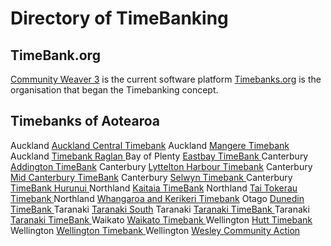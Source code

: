 
# Directory of TimeBanking

## TimeBank.org
[Community Weaver 3](https://timebanks.org/communityweaver3/) is the current software platform
[Timebanks.org](https://timebanks.org/timebanks/) is the organisation that began the Timebanking concept.

## Timebanks of Aotearoa
Auckland	[Auckland Central Timebank](https://timebankauckland.nz)
Auckland	[Mangere Timebank](https://timebankauckland.nz/timebank-mangere/)
Auckland	[Timebank Raglan ](https://www.facebook.com/timebankraglan)
Bay of Plenty	[Eastbay TimeBank ](http://eastbay.timebanks.org)
Canterbury	[Addington TimeBank](http://manukacottageaddington.net/index.php/timebank/about-addington-timebank)
Canterbury	[Lyttelton Harbour Timebank](https://www.lyttelton.net.nz/timebank)
Canterbury	[Mid Canterbury TimeBank](https://www.mctimebank.nz)
Canterbury	[Selwyn Timebank ](http://www.selwyntimebank.net.nz/)
Canterbury	[TimeBank Hurunui ](https://www.facebook.com/TimeBankHurunui/)
Northland	[Kaitaia TimeBank](https://www.facebook.com/taitokerautimebank/)
Northland	[Tai Tokerau Timebank ](http://www.facebook.com/taitokerautimebank)
Northland	[Whangaroa and Kerikeri Timebank](http://www.facebook.com/taitokerautimebank)
Otago	[Dunedin TimeBank ](https://dunedin.timebanks.org)
Taranaki	[Taranaki South](https://www.facebook.com/TaranakiTimeBank)
Taranaki	[Taranaki TimeBank ](https://www.facebook.com/TaranakiTimeBank)
Taranaki	[Taranaki TimeBank ](https://www.facebook.com/TaranakiTimeBank)
Waikato	[Waikato Timebank ](http://www.facebook.com/waikatotimebank)
Wellington	[Hutt Timebank ](https://huttsouth.timebanks.org/)
Wellington	[Wellington Timebank ](http://www.wellingtontimebank.org.nz)
Wellington	[Wesley Community Action](https://www.wesleyca.org.nz)
